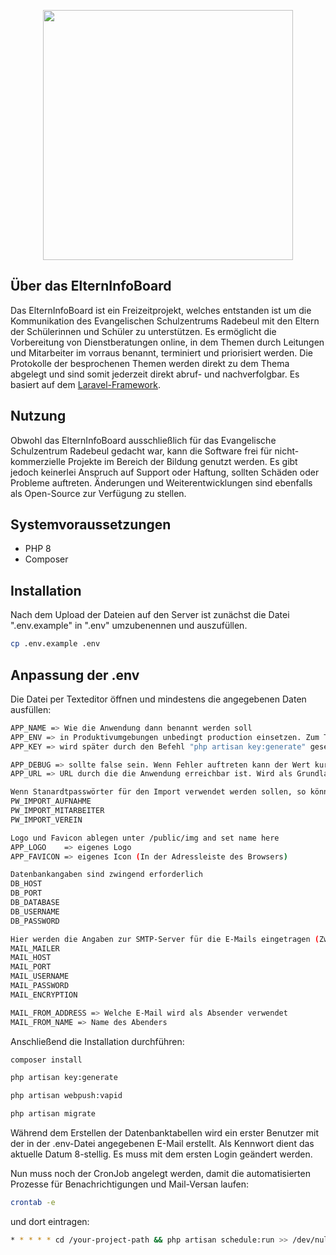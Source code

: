 <p align="center"><img src="https://mitarbeiter.esz-radebeul.de/img/logo.png" width="400"></p>

## Über das ElternInfoBoard

Das ElternInfoBoard ist ein Freizeitprojekt, welches entstanden ist um die Kommunikation des Evangelischen Schulzentrums Radebeul mit den Eltern der Schülerinnen und Schüler zu unterstützen. Es ermöglicht die Vorbereitung von Dienstberatungen online, in dem Themen durch Leitungen und Mitarbeiter im vorraus benannt, terminiert und priorisiert werden. Die Protokolle der besprochenen Themen werden direkt zu dem Thema abgelegt und sind somit jederzeit direkt abruf- und nachverfolgbar.
Es basiert auf dem [Laravel-Framework](https://laravel.com/).

## Nutzung

Obwohl das ElternInfoBoard ausschließlich für das Evangelische Schulzentrum Radebeul gedacht war, kann die Software frei für nicht-kommerzielle Projekte im Bereich der Bildung genutzt werden. Es gibt jedoch keinerlei Anspruch auf Support oder Haftung, sollten Schäden oder Probleme auftreten.
Änderungen und Weiterentwicklungen sind ebenfalls als Open-Source zur Verfügung zu stellen.

## Systemvoraussetzungen

* PHP 8
* Composer

## Installation

Nach dem Upload der Dateien auf den Server ist zunächst die Datei ".env.example" in ".env" umzubenennen und auszufüllen. 


```bash
cp .env.example .env
```

## Anpassung der .env

Die Datei per Texteditor öffnen und mindestens die angegebenen Daten ausfüllen:

```bash
APP_NAME => Wie die Anwendung dann benannt werden soll 
APP_ENV => in Produktivumgebungen unbedingt production einsetzen. Zum Testen local nutzen
APP_KEY => wird später durch den Befehl "php artisan key:generate" gesetzt

APP_DEBUG => sollte false sein. Wenn Fehler auftreten kann der Wert kurzfristig auf true gesetzt werden, um ausführliche Fehlermeldungen zu erhalten. ACHTUNG: Sicherheitslücke!
APP_URL => URL durch die die Anwendung erreichbar ist. Wird als Grundlage zur Erstellung von Links benötigt

Wenn Stanardtpasswörter für den Import verwendet werden sollen, so können diese hier gesetzt werden
PW_IMPORT_AUFNAHME
PW_IMPORT_MITARBEITER
PW_IMPORT_VEREIN

Logo und Favicon ablegen unter /public/img and set name here
APP_LOGO    => eigenes Logo
APP_FAVICON => eigenes Icon (In der Adressleiste des Browsers)

Datenbankangaben sind zwingend erforderlich
DB_HOST
DB_PORT
DB_DATABASE
DB_USERNAME
DB_PASSWORD

Hier werden die Angaben zur SMTP-Server für die E-Mails eingetragen (Zwingend)
MAIL_MAILER
MAIL_HOST
MAIL_PORT
MAIL_USERNAME
MAIL_PASSWORD
MAIL_ENCRYPTION

MAIL_FROM_ADDRESS => Welche E-Mail wird als Absender verwendet
MAIL_FROM_NAME => Name des Abenders
```

Anschließend die Installation durchführen:

```bash
composer install
```
```bash
php artisan key:generate
```

```bash
php artisan webpush:vapid
```

```bash
php artisan migrate
```
Während dem Erstellen der Datenbanktabellen wird ein erster Benutzer mit der in der .env-Datei angegebenen E-Mail erstellt. Als Kennwort dient das aktuelle Datum 8-stellig. Es muss mit dem ersten Login geändert werden.

Nun muss noch der CronJob angelegt werden, damit die automatisierten Prozesse für Benachrichtigungen und Mail-Versan laufen:

```bash
crontab -e
```

und dort eintragen:
```bash
* * * * * cd /your-project-path && php artisan schedule:run >> /dev/null 2>&1
```
